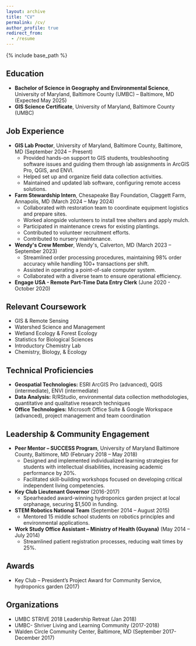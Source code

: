 ```yaml
---
layout: archive
title: "CV"
permalink: /cv/
author_profile: true
redirect_from:
  - /resume
---
```


{% include base_path %}

## Education

* **Bachelor of Science in Geography and Environmental Science**, University of Maryland, Baltimore County (UMBC) – Baltimore, MD (Expected May 2025)
* **GIS Science Certificate**, University of Maryland, Baltimore County (UMBC)

## Job Experience

* **GIS Lab Proctor**, University of Maryland, Baltimore County, Baltimore, MD (September 2024 – Present)
    * Provided hands-on support to GIS students, troubleshooting software issues and guiding them through lab assignments in ArcGIS Pro, QGIS, and ENVI.
    * Helped set up and organize field data collection activities.
    * Maintained and updated lab software, configuring remote access solutions.
* **Farm Stewardship Intern**, Chesapeake Bay Foundation, Claggett Farm, Annapolis, MD (March 2024 – May 2024)
    * Collaborated with restoration team to coordinate equipment logistics and prepare sites.
    * Worked alongside volunteers to install tree shelters and apply mulch.
    * Participated in maintenance crews for existing plantings.
    * Contributed to volunteer recruitment efforts.
    * Contributed to nursery maintenance.
* **Wendy's Crew Member**, Wendy's, Calverton, MD (March 2023 – September 2023)
    * Streamlined order processing procedures, maintaining 98% order accuracy while handling 100+ transactions per shift.
    * Assisted in operating a point-of-sale computer system.
    * Collaborated with a diverse team to ensure operational efficiency.
* **Engage USA - Remote Part-Time Data Entry Clerk** (June 2020 - October 2020)


## Relevant Coursework

* GIS & Remote Sensing
* Watershed Science and Management
* Wetland Ecology & Forest Ecology
* Statistics for Biological Sciences
* Introductory Chemistry Lab 
* Chemistry, Biology, & Ecology

## Technical Proficiencies

* **Geospatial Technologies:** ESRI ArcGIS Pro (advanced), QGIS (intermediate), ENVI (intermediate)
* **Data Analysis:** R/RStudio, environmental data collection methodologies, quantitative and qualitative research techniques
* **Office Technologies:** Microsoft Office Suite & Google Workspace (advanced), project management and team coordination

## Leadership & Community Engagement

* **Peer Mentor – SUCCESS Program**, University of Maryland Baltimore County, Baltimore, MD (February 2018 – May 2018)
    * Designed and implemented individualized learning strategies for students with intellectual disabilities, increasing academic performance by 20%.
    * Facilitated skill-building workshops focused on developing critical independent living competencies.
* **Key Club Lieutenant Governor** (2016-2017)
    * Spearheaded award-winning hydroponics garden project at local orphanage, securing \$1,500 in funding.
* **STEM Robotics National Team** (September 2014 – August 2015)
    * Mentored 15 middle school students on robotics principles and environmental applications.
* **Work Study Office Assistant – Ministry of Health (Guyana)** (May 2014 – July 2014)
    * Streamlined patient registration processes, reducing wait times by 25%.

## Awards

* Key Club – President’s Project Award for Community Service, hydroponics garden (2017)

## Organizations

* UMBC STRIVE 2018 Leadership Retreat (Jan 2018)
* UMBC- Shriver Living and Learning Community (2017-2018)
* Walden Circle Community Center, Baltimore, MD (September 2017- December 2017)
